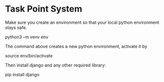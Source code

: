 # Task Point System

Make sure you create an environment so that your local python environment stays safe. 

python3 -m venv env 

The command above creates a new python environment, activate it by 

source env/bin/activate

Then install django and any other required library:

pip install django

